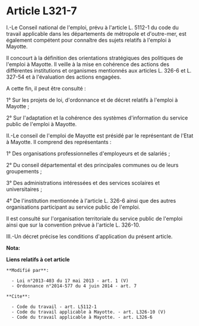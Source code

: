 # Article L321-7

I.-Le Conseil national de l'emploi, prévu à l'article L. 5112-1 du code du travail applicable dans les départements de
métropole et d'outre-mer, est également compétent pour connaître des sujets relatifs à l'emploi à Mayotte. 

Il concourt à la définition des orientations stratégiques des politiques de l'emploi à Mayotte. Il veille à la mise en
cohérence des actions des différentes institutions et organismes mentionnés aux articles L. 326-6 et L. 327-54 et à
l'évaluation des actions engagées. 

A cette fin, il peut être consulté : 

1° Sur les projets de loi, d'ordonnance et de décret relatifs à l'emploi à Mayotte ; 

2° Sur l'adaptation et la cohérence des systèmes d'information du service public de l'emploi à Mayotte. 

II.-Le conseil de l'emploi de Mayotte est présidé par le représentant de l'Etat à Mayotte. Il comprend des représentants : 

1° Des organisations professionnelles d'employeurs et de salariés ; 

2° Du conseil départemental et des principales communes ou de leurs groupements ; 

3° Des administrations intéressées et des services scolaires et universitaires ; 

4° De l'institution mentionnée à l'article L. 326-6 ainsi que des autres organisations participant au service public de
l'emploi. 

Il est consulté sur l'organisation territoriale du service public de l'emploi ainsi que sur la convention prévue à l'article
L. 326-10. 

III.-Un décret précise les conditions d'application du présent article.

**Nota:**



**Liens relatifs à cet article**

	**Modifié par**:

	  - Loi n°2013-403 du 17 mai 2013 - art. 1 (V)
	  - Ordonnance n°2014-577 du 4 juin 2014 - art. 7

	**Cite**:

	  - Code du travail - art. L5112-1
	  - Code du travail applicable à Mayotte. - art. L326-10 (V)
	  - Code du travail applicable à Mayotte. - art. L326-6
